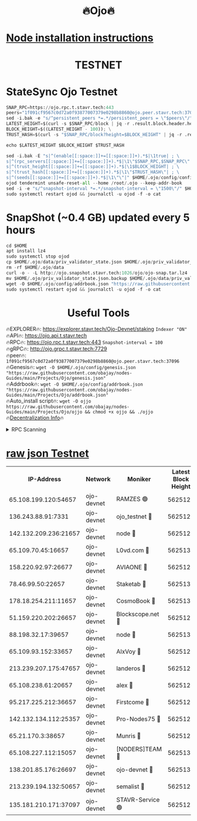 <h1 align="center"> 🔥Ojo🔥</h1>

[Node installation instructions](https://github.com/obajay/nodes-Guides/tree/main/Projects/Ojo)
=

<h1 align="center"> TESTNET</h1>

# StateSync Ojo Testnet
```python
SNAP_RPC=https://ojo.rpc.t.stavr.tech:443
peers="1f091cf9567c0d72a0f93877007379e0298b8860@ojo.peer.stavr.tech:37096"
sed -i.bak -e "s/^persistent_peers *=.*/persistent_peers = \"$peers\"/" $HOME/.ojo/config/config.toml
LATEST_HEIGHT=$(curl -s $SNAP_RPC/block | jq -r .result.block.header.height); \
BLOCK_HEIGHT=$((LATEST_HEIGHT - 100)); \
TRUST_HASH=$(curl -s "$SNAP_RPC/block?height=$BLOCK_HEIGHT" | jq -r .result.block_id.hash)

echo $LATEST_HEIGHT $BLOCK_HEIGHT $TRUST_HASH

sed -i.bak -E "s|^(enable[[:space:]]+=[[:space:]]+).*$|\1true| ; \
s|^(rpc_servers[[:space:]]+=[[:space:]]+).*$|\1\"$SNAP_RPC,$SNAP_RPC\"| ; \
s|^(trust_height[[:space:]]+=[[:space:]]+).*$|\1$BLOCK_HEIGHT| ; \
s|^(trust_hash[[:space:]]+=[[:space:]]+).*$|\1\"$TRUST_HASH\"| ; \
s|^(seeds[[:space:]]+=[[:space:]]+).*$|\1\"\"|" $HOME/.ojo/config/config.toml
ojod tendermint unsafe-reset-all --home /root/.ojo --keep-addr-book
sed -i -e "s/^snapshot-interval *=.*/snapshot-interval = \"1500\"/" $HOME/.ojo/config/app.toml
sudo systemctl restart ojod && journalctl -u ojod -f -o cat
```
# SnapShot (~0.4 GB) updated every 5 hours
```python
cd $HOME
apt install lz4
sudo systemctl stop ojod
cp $HOME/.ojo/data/priv_validator_state.json $HOME/.ojo/priv_validator_state.json.backup
rm -rf $HOME/.ojo/data
curl -o - -L http://ojo.snapshot.stavr.tech:1026/ojo/ojo-snap.tar.lz4 | lz4 -c -d - | tar -x -C $HOME/.ojo --strip-components 2
mv $HOME/.ojo/priv_validator_state.json.backup $HOME/.ojo/data/priv_validator_state.json
wget -O $HOME/.ojo/config/addrbook.json "https://raw.githubusercontent.com/obajay/nodes-Guides/main/Projects/Ojo/addrbook.json"
sudo systemctl restart ojod && journalctl -u ojod -f -o cat
```
 <h1 align="center"> Useful Tools</h1>

🔥EXPLORER🔥:        https://explorer.stavr.tech/Ojo-Devnet/staking        `Indexer "ON"` \
🔥API🔥:                     https://ojo.api.t.stavr.tech \
🔥RPC🔥:                    https://ojo.rpc.t.stavr.tech:443              `Snapshot-interval = 100` \
🔥gRPC🔥:                  http://ojo.grpc.t.stavr.tech:7729 \
🔥peer🔥:                   `1f091cf9567c0d72a0f93877007379e0298b8860@ojo.peer.stavr.tech:37096` \
🔥Genesis🔥:    ```wget -O $HOME/.ojo/config/genesis.json "https://raw.githubusercontent.com/obajay/nodes-Guides/main/Projects/Ojo/genesis.json"``` \
🔥Addrbook🔥:    ```wget -O $HOME/.ojo/config/addrbook.json "https://raw.githubusercontent.com/obajay/nodes-Guides/main/Projects/Ojo/addrbook.json"``` \
🔥Auto_install script🔥: ```wget -O ojjo https://raw.githubusercontent.com/obajay/nodes-Guides/main/Projects/Ojo/ojjo && chmod +x ojjo && ./ojjo``` \
🔥[Decentralization Info](https://github.com/obajay/StateSync-snapshots/tree/main/Projects/Ojo/Decentralization)🔥



<details>
<summary>RPC Scanning</summary>

<h2 align="center"> We scan nodes in real time every 4 hours. And we provide the final result of RPC endpoints.
We cannot influence the operation of these nodes in any way. </h2>


```python
If Voting Power is higher than 0 --> then the Node is a validator of the network and may be subject to attack and be a potential threat to the chain.
```
```python
We marked such validators with a red symbol
```

</details>

[raw json Testnet](https://rpc-check.ojot.stavr.tech/ojot/rpc-ojot-result.json)
=


<table><tr><th>IP-Address</th><th>Network</th><th>Moniker</th><th>Latest Block Height</th><th>Earliest Block Height</th><th>Catching Up</th><th>Tx Index</th><th>Voting Power</th><th>Scan Time</th></tr><tr><td>65.108.199.120:54657</td><td>ojo-devnet</td><td>RAMZES 🟢</td><td>5625126</td><td>306156</td><td>False</td><td>on</td><td>0</td><td>2024-02-27T00:55:16.331930231UTC</td></tr><tr><td>136.243.88.91:7331</td><td>ojo-devnet</td><td>ojo_testnet 🔴</td><td>5625127</td><td>308845</td><td>False</td><td>on</td><td>1000</td><td>2024-02-27T00:55:24.268987560UTC</td></tr><tr><td>142.132.209.236:21657</td><td>ojo-devnet</td><td>node 🔴</td><td>5625129</td><td>350001</td><td>False</td><td>on</td><td>1999</td><td>2024-02-27T00:55:37.554582706UTC</td></tr><tr><td>65.109.70.45:16657</td><td>ojo-devnet</td><td>L0vd.com 🔴</td><td>5625131</td><td>695918</td><td>False</td><td>off</td><td>998</td><td>2024-02-27T00:55:45.294106109UTC</td></tr><tr><td>158.220.92.97:26677</td><td>ojo-devnet</td><td>AVIAONE 🔴</td><td>5625129</td><td>2754001</td><td>False</td><td>on</td><td>19926</td><td>2024-02-27T00:55:32.720500496UTC</td></tr><tr><td>78.46.99.50:22657</td><td>ojo-devnet</td><td>Staketab 🔴</td><td>5625131</td><td>4254801</td><td>False</td><td>on</td><td>1276</td><td>2024-02-27T00:55:45.520704170UTC</td></tr><tr><td>178.18.254.211:11657</td><td>ojo-devnet</td><td>CosmoBook 🔴</td><td>5625130</td><td>4392001</td><td>False</td><td>off</td><td>1047</td><td>2024-02-27T00:55:39.861432134UTC</td></tr><tr><td>51.159.220.202:26657</td><td>ojo-devnet</td><td>Blockscope.net 🔴</td><td>5625126</td><td>4425001</td><td>False</td><td>on</td><td>1970</td><td>2024-02-27T00:55:15.707005138UTC</td></tr><tr><td>88.198.32.17:39657</td><td>ojo-devnet</td><td>node 🔴</td><td>5625130</td><td>4710001</td><td>False</td><td>on</td><td>100438</td><td>2024-02-27T00:55:40.096573843UTC</td></tr><tr><td>65.109.93.152:33657</td><td>ojo-devnet</td><td>AlxVoy 🔴</td><td>5625129</td><td>4943001</td><td>False</td><td>on</td><td>4491415</td><td>2024-02-27T00:55:37.337404780UTC</td></tr><tr><td>213.239.207.175:47657</td><td>ojo-devnet</td><td>landeros 🔴</td><td>5625129</td><td>4967924</td><td>False</td><td>off</td><td>11083</td><td>2024-02-27T00:55:32.952718651UTC</td></tr><tr><td>65.108.238.61:20657</td><td>ojo-devnet</td><td>alex 🔴</td><td>5625126</td><td>5131001</td><td>False</td><td>on</td><td>11359</td><td>2024-02-27T00:55:16.000005479UTC</td></tr><tr><td>95.217.225.212:36657</td><td>ojo-devnet</td><td>Firstcome 🔴</td><td>5625127</td><td>5251946</td><td>False</td><td>on</td><td>13566</td><td>2024-02-27T00:55:22.020820507UTC</td></tr><tr><td>142.132.134.112:25357</td><td>ojo-devnet</td><td>Pro-Nodes75 🔴</td><td>5625126</td><td>5525126</td><td>False</td><td>on</td><td>24651</td><td>2024-02-27T00:55:19.383666766UTC</td></tr><tr><td>65.21.170.3:38657</td><td>ojo-devnet</td><td>Munris 🔴</td><td>5625127</td><td>5525127</td><td>False</td><td>off</td><td>20123</td><td>2024-02-27T00:55:21.714345441UTC</td></tr><tr><td>65.108.227.112:15057</td><td>ojo-devnet</td><td>[NODERS]TEAM 🔴</td><td>5625131</td><td>5525131</td><td>False</td><td>off</td><td>9999</td><td>2024-02-27T00:55:44.702340155UTC</td></tr><tr><td>138.201.85.176:26697</td><td>ojo-devnet</td><td>ojo-devnet 🔴</td><td>5625131</td><td>5525131</td><td>False</td><td>on</td><td>1000024000</td><td>2024-02-27T00:55:44.983265581UTC</td></tr><tr><td>213.239.194.132:50657</td><td>ojo-devnet</td><td>semalist 🔴</td><td>5625126</td><td>5540522</td><td>False</td><td>on</td><td>21037</td><td>2024-02-27T00:55:16.560225977UTC</td></tr><tr><td>135.181.210.171:37097</td><td>ojo-devnet</td><td>STAVR-Service 🟢</td><td>5625126</td><td>5625001</td><td>False</td><td>on</td><td>0</td><td>2024-02-27T00:55:17.104370421UTC</td></tr></table>
